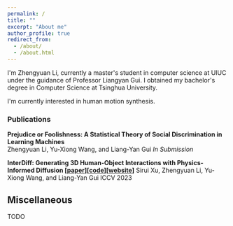 ```yaml
---
permalink: /
title: ""
excerpt: "About me"
author_profile: true
redirect_from: 
  - /about/
  - /about.html
---
```


I'm Zhengyuan Li, currently a master's student in computer science at UIUC under the guidance of Professor Liangyan Gui. I obtained my bachelor's degree in Computer Science at Tsinghua University.

I'm currently interested in human motion synthesis.

### Publications

**Prejudice or Foolishness: A Statistical Theory of Social Discrimination in Learning Machines**  
Zhengyuan Li, Yu-Xiong Wang, and Liang-Yan Gui 
*In Submission*

**InterDiff: Generating 3D Human-Object Interactions with Physics-Informed Diffusion \[[paper](https://arxiv.org/abs/2306.05421)]\[[code](https://github.com/Sirui-Xu/InterDiff)\]\[[website](https://sirui-xu.github.io/InterDiff/)\]**
Sirui Xu, Zhengyuan Li, Yu-Xiong Wang, and Liang-Yan Gui
ICCV 2023

Miscellaneous
------
TODO
